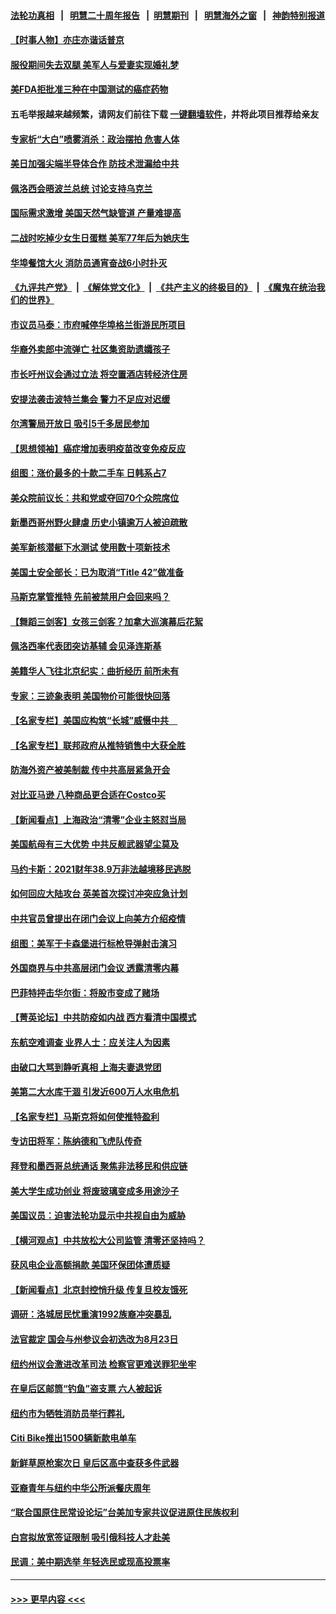#### [法轮功真相](https://github.com/gfw-breaker/truth/blob/master/README.md?t=0) &nbsp;&nbsp;|&nbsp;&nbsp; [明慧二十周年报告](https://github.com/gfw-breaker/mh-reports/blob/master/README.md?t=0) &nbsp;&nbsp;|&nbsp;&nbsp;[明慧期刊](https://github.com/gfw-breaker/mh-qikan) &nbsp;&nbsp;|&nbsp;&nbsp; [明慧海外之窗](https://github.com/gfw-breaker/mh-news/blob/master/README.md?t=0) &nbsp;&nbsp;|&nbsp;&nbsp; [神韵特别报道](https://github.com/gfw-breaker/mh-news/blob/master/shenyun.md?t=0)
#### [【时事人物】亦庄亦谐话普京](../pages/nsc412/n13717062.md?t=05030501) 
#### [服役期间失去双腿 美军人与爱妻实现婚礼梦](../pages/nsc412/n13725276.md?t=05030501) 
#### [美FDA拒批准三种在中国测试的癌症药物](../pages/nsc412/n13725655.md?t=05030501) 
#### 五毛举报越来越频繁，请网友们前往下载 [一键翻墙软件](https://github.com/gfw-breaker/ssr-accounts)，并将此项目推荐给亲友
#### [专家析“大白”喷雾消杀：政治摆拍 危害人体](../pages/nsc412/n13725685.md?t=05030501) 
#### [美日加强尖端半导体合作 防技术泄漏给中共](../pages/nsc412/n13725683.md?t=05030501) 
#### [佩洛西会晤波兰总统 讨论支持乌克兰](../pages/nsc412/n13725544.md?t=05030501) 
#### [国际需求激增 美国天然气缺管道 产量难提高](../pages/nsc412/n13725419.md?t=05030501) 
#### [二战时吃掉少女生日蛋糕 美军77年后为她庆生](../pages/nsc412/n13725139.md?t=05030501) 
#### [华埠餐馆大火 消防员通宵奋战6小时扑灭](../pages/nsc412/n13725207.md?t=05030501) 
#### [《九评共产党》](https://github.com/begood0513/9ping.md/blob/master/README.md) &nbsp;|&nbsp; [《解体党文化》](../../../../jtdwh.md/blob/master/README.md)  &nbsp;|&nbsp; [《共产主义的终极目的》](../../../../gczydzjmd.md/blob/master/README.md) &nbsp;|&nbsp; [《魔鬼在统治我们的世界》](../../../../mgztzwmdsj.md/blob/master/README.md) 
#### [市议员马泰：市府喊停华埠格兰街游民所项目](../pages/nsc412/n13725214.md?t=05030501) 
#### [华裔外卖郎中流弹亡 社区集资助遗孀孩子](../pages/nsc412/n13725182.md?t=05030501) 
#### [市长吁州议会通过立法 将空置酒店转经济住房](../pages/nsc412/n13725212.md?t=05030501) 
#### [安提法袭击波特兰集会 警力不足应对迟缓](../pages/nsc412/n13725025.md?t=05030501) 
#### [尔湾警局开放日 吸引5千多居民参加](../pages/nsc412/n13725201.md?t=05030501) 
#### [【思想领袖】癌症增加表明疫苗改变免疫反应](../pages/nsc412/n13723598.md?t=05030501) 
#### [组图：涨价最多的十款二手车 日韩系占7](../pages/nsc412/n13721872.md?t=05030501) 
#### [美众院前议长：共和党或夺回70个众院席位](../pages/nsc412/n13724953.md?t=05030501) 
#### [新墨西哥州野火肆虐 历史小镇逾万人被迫疏散](../pages/nsc412/n13724944.md?t=05030501) 
#### [美军新核潜艇下水测试  使用数十项新技术](../pages/nsc412/n13724976.md?t=05030501) 
#### [美国土安全部长：已为取消“Title 42”做准备](../pages/nsc412/n13724861.md?t=05030501) 
#### [马斯克掌管推特 先前被禁用户会回来吗？](../pages/nsc412/n13723662.md?t=05030501) 
#### [【舞蹈三剑客】女孩三剑客？加拿大巡演幕后花絮](../pages/nsc412/n13724436.md?t=05030501) 
#### [佩洛西率代表团突访基辅 会见泽连斯基](../pages/nsc412/n13724678.md?t=05030501) 
#### [美籍华人飞往北京纪实：曲折经历 前所未有](../pages/nsc412/n13724892.md?t=05030501) 
#### [专家：三迹象表明 美国物价可能很快回落](../pages/nsc412/n13724887.md?t=05030501) 
#### [【名家专栏】美国应构筑“长城”威慑中共　](../pages/nsc412/n13724772.md?t=05030501) 
#### [【名家专栏】联邦政府从推特销售中大获全胜](../pages/nsc412/n13724771.md?t=05030501) 
#### [防海外资产被美制裁 传中共高层紧急开会](../pages/nsc412/n13724802.md?t=05030501) 
#### [对比亚马逊 八种商品更合适在Costco买](../pages/nsc412/n13722746.md?t=05030501) 
#### [【新闻看点】上海政治“清零”企业主怒怼当局](../pages/nsc412/n13724334.md?t=05030501) 
#### [美国航母有三大优势 中共反舰武器望尘莫及](../pages/nsc412/n13710322.md?t=05030501) 
#### [马约卡斯：2021财年38.9万非法越境移民逃脱](../pages/nsc412/n13724518.md?t=05030501) 
#### [如何回应大陆攻台 英美首次探讨冲突应急计划](../pages/nsc412/n13724432.md?t=05030501) 
#### [中共官员曾提出在闭门会议上向美方介绍疫情](../pages/nsc412/n13724461.md?t=05030501) 
#### [组图：美军于卡森堡进行标枪导弹射击演习](../pages/nsc412/n13723972.md?t=05030501) 
#### [外国商界与中共高层闭门会议 透露清零内幕](../pages/nsc412/n13724312.md?t=05030501) 
#### [巴菲特抨击华尔街：将股市变成了赌场](../pages/nsc412/n13724368.md?t=05030501) 
#### [【菁英论坛】中共防疫如内战 西方看清中国模式](../pages/nsc412/n13724211.md?t=05030501) 
#### [东航空难调查 业界人士：应关注人为因素](../pages/nsc412/n13724333.md?t=05030501) 
#### [由破口大骂到静听真相  上海夫妻退党团](../pages/nsc412/n13724253.md?t=05030501) 
#### [美第二大水库干涸 引发近600万人水电危机](../pages/nsc412/n13724250.md?t=05030501) 
#### [【名家专栏】马斯克将如何使推特盈利](../pages/nsc412/n13724094.md?t=05030501) 
#### [专访田将军：陈纳德和飞虎队传奇](../pages/nsc412/n13723849.md?t=05030501) 
#### [拜登和墨西哥总统通话 聚焦非法移民和供应链](../pages/nsc412/n13724128.md?t=05030501) 
#### [美大学生成功创业 将废玻璃变成多用途沙子](../pages/nsc412/n13723955.md?t=05030501) 
#### [美国议员：迫害法轮功显示中共视自由为威胁](../pages/nsc412/n13724087.md?t=05030501) 
#### [【横河观点】中共放松大公司监管 清零还坚持吗？](../pages/nsc412/n13723664.md?t=05030501) 
#### [获风电企业高额捐款 美国环保团体遭质疑](../pages/nsc412/n13723991.md?t=05030501) 
#### [【新闻看点】北京封控悄升级 传复旦校友饿死](../pages/nsc412/n13723660.md?t=05030501) 
#### [调研：洛城居民忧重演1992族裔冲突暴乱](../pages/nsc412/n13723899.md?t=05030501) 
#### [法官裁定 国会与州参议会初选改为8月23日](../pages/nsc412/n13723832.md?t=05030501) 
#### [纽约州议会激进改革司法 检察官更难送罪犯坐牢](../pages/nsc412/n13723875.md?t=05030501) 
#### [在皇后区邮筒“钓鱼”盗支票  六人被起诉](../pages/nsc412/n13723845.md?t=05030501) 
#### [纽约市为牺牲消防员举行葬礼](../pages/nsc412/n13723835.md?t=05030501) 
#### [Citi Bike推出1500辆新款电单车](../pages/nsc412/n13723829.md?t=05030501) 
#### [新鲜草原枪案次日 皇后区高中查获多件武器](../pages/nsc412/n13723830.md?t=05030501) 
#### [亚裔青年与纽约中华公所派餐庆周年](../pages/nsc412/n13723839.md?t=05030501) 
#### [“联合国原住民常设论坛”台美加专家共议促进原住民族权利](../pages/nsc412/n13723841.md?t=05030501) 
#### [白宫拟放宽签证限制 吸引俄科技人才赴美](../pages/nsc412/n13723778.md?t=05030501) 
#### [民调：美中期选举 年轻选民或现高投票率](../pages/nsc412/n13723681.md?t=05030501) 

----
#### [ >>> 更早内容 <<< ](../indexes/nsc412-earlier.md)
